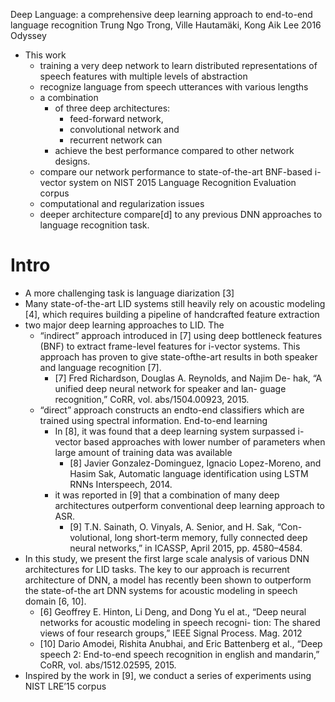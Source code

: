 Deep Language: 
  a comprehensive deep learning approach to end-to-end language recognition
Trung Ngo Trong, Ville Hautamäki, Kong Aik Lee
2016 Odyssey

* This work 
  * training a very deep network to learn distributed representations of
    speech features with multiple levels of abstraction
  * recognize language from speech utterances with various lengths
  * a combination 
    * of three deep architectures: 
      * feed-forward network,
      * convolutional network and 
      * recurrent network can 
    * achieve the best performance compared to other network designs.
  * compare our network performance to state-of-the-art BNF-based i-vector
    system on NIST 2015 Language Recognition Evaluation corpus
  * computational and regularization issues 
  * deeper architecture compare[d] to any previous DNN approaches to language
    recognition task.

# Intro

* A more challenging task is language diarization [3]
* Many state-of-the-art LID systems still heavily rely on acoustic modeling
  [4], which requires building a pipeline of handcrafted feature extraction
* two major deep learning approaches to LID. The 
  * “indirect” approach introduced in [7] using deep bottleneck features (BNF)
    to extract frame-level features for i-vector systems. This approach has
    proven to give state-ofthe-art results in both speaker and language
    recognition [7].
    * [7] Fred Richardson, Douglas A. Reynolds, and Najim De- hak, 
      “A unified deep neural network for speaker and lan- guage recognition,”
      CoRR, vol. abs/1504.00923, 2015.
  * “direct” approach constructs an endto-end classifiers which are trained
    using spectral information.  End-to-end learning 
    * In [8], it was found that a deep learning system surpassed i-vector
      based approaches with lower number of parameters when large amount of
      training data was available
      * [8] Javier Gonzalez-Dominguez, Ignacio Lopez-Moreno, and Hasim Sak,
        Automatic language identification using LSTM RNNs
        Interspeech, 2014.
    * it was reported in [9] that a combination of many deep architectures
      outperform conventional deep learning approach to ASR.
      * [9] T.N. Sainath, O. Vinyals, A. Senior, and H. Sak, “Con-
      volutional, long short-term memory, fully connected deep
      neural networks,” in ICASSP, April 2015, pp. 4580–4584.
* In this study, we present the first large scale analysis of various DNN
  architectures for LID tasks. The key to our approach is recurrent
  architecture of DNN, a model has recently been shown to outperform the
  state-of-the art DNN systems for acoustic modeling in speech domain [6, 10].  
  * [6] Geoffrey E. Hinton, Li Deng, and Dong Yu el at., 
  “Deep neural networks for acoustic modeling in speech recogni- tion: 
    The shared views of four research groups,” 
  IEEE Signal Process. Mag. 2012
  * [10] Dario Amodei, Rishita Anubhai, and Eric Battenberg et al., 
    “Deep speech 2: End-to-end speech recognition in english and mandarin,” 
    CoRR, vol. abs/1512.02595, 2015.
* Inspired by the work in [9], we conduct a series of experiments using NIST
  LRE’15 corpus
